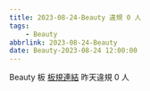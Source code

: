 ```yaml
---
title: 2023-08-24-Beauty 違規 0 人
tags:
    - Beauty
abbrlink: 2023-08-24-Beauty
date: Beauty-2023-08-24 12:00:00
---
```

Beauty 板 [板規連結](https://www.ptt.cc/bbs/Beauty/M.1630069980.A.84B.html)
昨天違規 0 人
